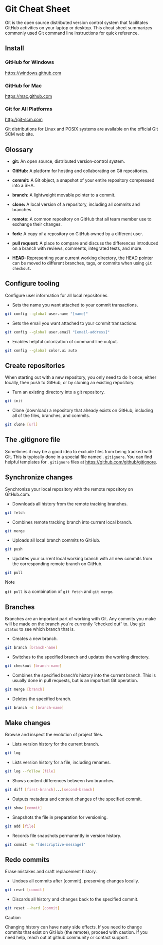 # Git Cheat Sheet

Git is the open source distributed version control system that facilitates GitHub activities on your laptop or desktop. This cheat sheet summarizes commonly used Git command line instructions for quick reference.

## Install

### GitHub for Windows

https://windows.github.com

### GitHub for Mac

https://mac.github.com

### Git for All Platforms

http://git-scm.com

Git distributions for Linux and POSIX systems are available on the official Git SCM web site.

## Glossary

- **git:** An open source, distributed version-control system.

- **GitHub:** A platform for hosting and collaborating on Git repositories.

- **commit:** A Git object, a snapshot of your entire repository compressed into a SHA.

- **branch:** A lightweight movable pointer to a commit.

- **clone:** A local version of a repository, including all commits and branches.

- **remote:** A common repository on GitHub that all team member use to exchange their changes.

- **fork:** A copy of a repository on GitHub owned by a different user.

- **pull request:** A place to compare and discuss the differences introduced on a branch with reviews, comments, integrated tests, and more.

- **HEAD:** Representing your current working directory, the HEAD pointer can be moved to different branches, tags, or commits when using `git checkout`.

## Configure tooling

Configure user information for all local repositories.

- Sets the name you want attached to your commit transactions.

```sh
git config --global user.name "[name]"
```

- Sets the email you want attached to your commit transactions.

```sh
git config --global user.email "[email-address]"
```

- Enables helpful colorization of command line output.

```sh
git config --global color.ui auto
```

## Create repositories

When starting out with a new repository, you only need to do it once; either locally, then push to GitHub, or by cloning an existing repository.

- Turn an existing directory into a git repository.

```sh
git init
```

- Clone (download) a repository that already exists on GitHub, including all of the files, branches, and commits.

```sh
git clone [url]
```

## The .gitignore file

Sometimes it may be a good idea to exclude files from being tracked with Git. This is typically done in a special file named `.gitignore`. You can find helpful templates for `.gitignore`
files at https://github.com/github/gitignore.

## Synchronize changes

Synchronize your local repository with the remote repository on GitHub.com.

- Downloads all history from the remote tracking branches.

```sh
git fetch
```

- Combines remote tracking branch into current local branch.

```sh
git merge
```

- Uploads all local branch commits to GitHub.

```sh
git push
```

- Updates your current local working branch with all new commits from the corresponding remote branch on GitHub.

```sh
git pull
```

> [!NOTE]
> `git pull` is a combination of `git fetch` and `git merge`.

## Branches

Branches are an important part of working with Git. Any commits you make will be made on the branch you're currently “checked out” to. Use `git status` to see which branch that is.

- Creates a new branch.

```sh
git branch [branch-name]
```

- Switches to the specified branch and updates the working directory.

```sh
git checkout [branch-name]
```

- Combines the specified branch’s history into the current branch. This is usually done in pull requests, but is an important Git operation.

```sh
git merge [branch]
```

- Deletes the specified branch.

```sh
git branch -d [branch-name]
```

## Make changes

Browse and inspect the evolution of project files.

- Lists version history for the current branch.

```sh
git log
```

- Lists version history for a file, including renames.

```sh
git log --follow [file]
```

- Shows content differences between two branches.

```sh
git diff [first-branch]...[second-branch]
```

- Outputs metadata and content changes of the specified commit.

```sh
git show [commit]
```

- Snapshots the file in preparation for versioning.

```sh
git add [file]
```

- Records file snapshots permanently in version history.

```sh
git commit -m "[descriptive-message]"
```

## Redo commits

Erase mistakes and craft replacement history.

- Undoes all commits after [commit], preserving changes locally.

```sh
git reset [commit]
```

- Discards all history and changes back to the specified commit.

```sh
git reset --hard [commit]
```

> [!CAUTION]
> Changing history can have nasty side effects. If you need to change commits that exist on GitHub (the remote), proceed with caution. If you need help, reach out at github.community or contact support.
